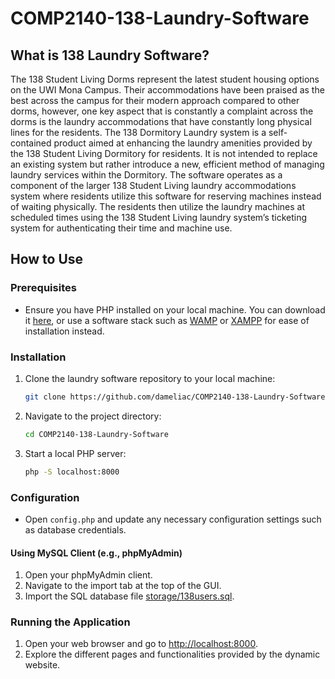 # COMP2140-138-Laundry-Software

## What is 138 Laundry Software?

The 138 Student Living Dorms represent the latest student housing options on the UWI Mona Campus. Their accommodations have been praised as the best across the campus for their modern approach compared to other dorms, however, one key aspect that is constantly a complaint across the dorms is the laundry accommodations that have constantly long physical lines for the residents. The 138 Dormitory Laundry system is a self-contained product aimed at enhancing the laundry amenities provided by the 138 Student Living Dormitory for residents. It is not intended to replace an existing system but rather introduce a new, efficient method of managing laundry services within the Dormitory. The software operates as a component of the larger 138 Student Living laundry accommodations system where residents utilize this software for reserving machines instead of waiting physically. The residents then utilize the laundry machines at scheduled times using the 138 Student Living laundry system’s ticketing system for authenticating their time and machine use.

## How to Use

### Prerequisites
- Ensure you have PHP installed on your local machine. You can download it [here](https://www.php.net/downloads.php), or use a software stack such as [WAMP](https://www.wampserver.com/en) or [XAMPP](https://www.apachefriends.org) for ease of installation instead.

### Installation
1. Clone the laundry software repository to your local machine:

    ```bash
    git clone https://github.com/dameliac/COMP2140-138-Laundry-Software.git
    ```

2. Navigate to the project directory:

    ```bash
    cd COMP2140-138-Laundry-Software
    ```

3. Start a local PHP server:

    ```bash
    php -S localhost:8000
    ```

### Configuration
- Open `config.php` and update any necessary configuration settings such as database credentials.

#### Using MySQL Client (e.g., phpMyAdmin)
1. Open your phpMyAdmin client.
2. Navigate to the import tab at the top of the GUI.
3. Import the SQL database file [storage/138users.sql](storage/138users.sql).

### Running the Application
1. Open your web browser and go to [http://localhost:8000](http://localhost:8000).
2. Explore the different pages and functionalities provided by the dynamic website.